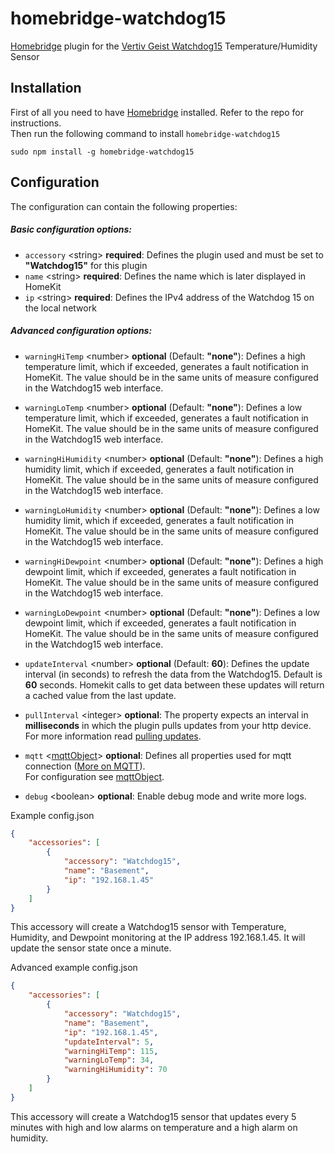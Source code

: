 # homebridge-watchdog15
[Homebridge](https://github.com/nfarina/homebridge) plugin for the [Vertiv Geist Watchdog15](https://www.vertiv.com/en-us/products-catalog/monitoring-control-and-management/monitoring/watchdog-15/) Temperature/Humidity Sensor


## Installation

First of all you need to have [Homebridge](https://github.com/nfarina/homebridge) installed. Refer to the repo for 
instructions.  
Then run the following command to install `homebridge-watchdog15`

```
sudo npm install -g homebridge-watchdog15
```

## Configuration

The configuration can contain the following properties:

##### Basic configuration options:

* `accessory` \<string\> **required**: Defines the plugin used and must be set to **"Watchdog15"** for this plugin
* `name` \<string\> **required**: Defines the name which is later displayed in HomeKit
* `ip` \<string\> **required**: Defines the IPv4 address of the Watchdog 15 on the local network

##### Advanced configuration options:

* `warningHiTemp` \<number\> **optional** \(Default: **"none"**): Defines a high temperature limit, which if exceeded, generates a
    fault notification in HomeKit. The value should be in the same units of measure configured in the Watchdog15 web interface.

* `warningLoTemp` \<number\> **optional** \(Default: **"none"**): Defines a low temperature limit, which if exceeded, generates a
    fault notification in HomeKit. The value should be in the same units of measure configured in the Watchdog15 web interface.

* `warningHiHumidity` \<number\> **optional** \(Default: **"none"**): Defines a high humidity limit, which if exceeded, generates a
    fault notification in HomeKit. The value should be in the same units of measure configured in the Watchdog15 web interface.

* `warningLoHumidity` \<number\> **optional** \(Default: **"none"**): Defines a low humidity limit, which if exceeded, generates a
    fault notification in HomeKit. The value should be in the same units of measure configured in the Watchdog15 web interface.

* `warningHiDewpoint` \<number\> **optional** \(Default: **"none"**): Defines a high dewpoint limit, which if exceeded, generates a
    fault notification in HomeKit. The value should be in the same units of measure configured in the Watchdog15 web interface.

* `warningLoDewpoint` \<number\> **optional** \(Default: **"none"**): Defines a low dewpoint limit, which if exceeded, generates a
    fault notification in HomeKit. The value should be in the same units of measure configured in the Watchdog15 web interface.

* `updateInterval` \<number\> **optional** \(Default: **60**\): Defines the update interval (in seconds) to refresh the data from 
   the Watchdog15. Default is **60** seconds. Homekit calls to get data between these updates will return a cached value from the
   last update.

- `pullInterval` \<integer\> **optional**: The property expects an interval in **milliseconds** in which the plugin 
    pulls updates from your http device. For more information read [pulling updates](#the-pull-way).

* `mqtt` \<[mqttObject](#mqttobject)\> **optional**: Defines all properties used for mqtt connection ([More on MQTT](#using-mqtt)).  
    For configuration see [mqttObject](#mqttobject).

- `debug` \<boolean\> **optional**: Enable debug mode and write more logs.

Example config.json
```json
{
    "accessories": [
        {
            "accessory": "Watchdog15",
            "name": "Basement",
            "ip": "192.168.1.45"
        }
    ]
}
```
This accessory will create a Watchdog15 sensor with Temperature, Humidity, and Dewpoint monitoring at the IP address 192.168.1.45. It will
update the sensor state once a minute.

Advanced example config.json
```json
{
    "accessories": [
        {
            "accessory": "Watchdog15",
            "name": "Basement",
            "ip": "192.168.1.45",
            "updateInterval": 5,
            "warningHiTemp": 115,
            "warningLoTemp": 34,
            "warningHiHumidity": 70
        }
    ]
}
```
This accessory will create a Watchdog15 sensor that updates every 5 minutes with high and low alarms on temperature and a high alarm on humidity.

